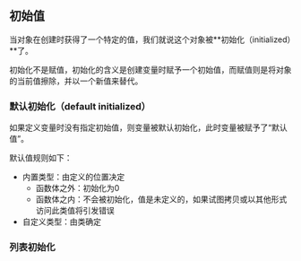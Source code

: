 ## 初始值

当对象在创建时获得了一个特定的值，我们就说这个对象被**初始化（initialized）**了。

初始化不是赋值，初始化的含义是创建变量时赋予一个初始值，而赋值则是将对象的当前值擦除，并以一个新值来替代。

### 默认初始化（default initialized）

如果定义变量时没有指定初始值，则变量被默认初始化，此时变量被赋予了“默认值”。

默认值规则如下：

-   内置类型：由定义的位置决定
    -   函数体之外：初始化为0
    -   函数体之内：不会被初始化，值是未定义的，如果试图拷贝或以其他形式访问此类值将引发错误
-   自定义类型：由类确定

### 列表初始化

